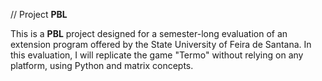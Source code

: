 // Project **PBL**

This is a **PBL** project designed for a semester-long evaluation of an extension program offered by the State University of Feira de Santana. In this evaluation, I will replicate the game "Termo" without relying on any platform, using Python and matrix concepts.
